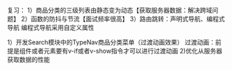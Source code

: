 复习：
1）商品分类的三级列表由静态变为动态【获取服务器数据：解决跨域问题】
2）函数的防抖与节流【面试频率很高】
3）路由跳转：声明式导航、编程式导航
编程式导航采用自定义属性

1）开发Search模块中的TypeNav商品分类菜单（过渡动画效果）
过渡动画：前提是组件或者元素要有v-if或者v-show指令才可以进行过渡动画
2)优化从服务器获取数据的性能
